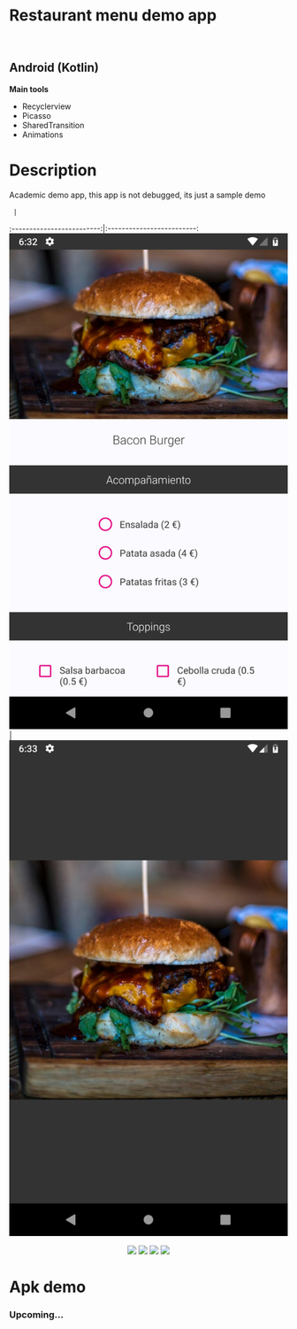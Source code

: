 <h1>Restaurant menu demo app</h1><br>
<h2>Android (Kotlin)</h2>
<b>Main tools</b>
<ul>
<li>Recyclerview</li>
<li>Picasso</li>
<li>SharedTransition</li>
<li>Animations</li>
</ul>

<h1>Description</h1>
<p>Academic demo app, this app is not debugged, its just a sample demo</p>

     |  
:-------------------------:|:-------------------------:
![](device-2019-02-05-123255.png)  |  ![](device-2019-02-05-123346.png)

<p align="middle">
<img padding=10 src="https://github.com/Penrech/AppPizzeria/blob/master/device-2019-02-05-123200.png" width="250">
<img src="https://github.com/Penrech/AppPizzeria/blob/master/device-2019-02-05-123255.png" width="250">
<img src="https://github.com/Penrech/AppPizzeria/blob/master/device-2019-02-05-123346.png" width="250">
<img src="https://github.com/Penrech/AppPizzeria/blob/master/device-2019-02-05-123438.png" width="250">
</p>

<h1>Apk demo</h1>
<h3>Upcoming...</h3>

